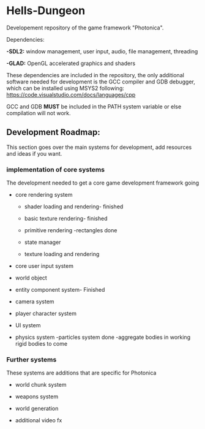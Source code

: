 # Hells-Dungeon


Developement repository of the game framework "Photonica".

Dependencies:

**-SDL2:** window management, user input, audio, file management, threading

**-GLAD:** OpenGL accelerated graphics and shaders

These dependencies are included in the repository, the only additional software needed for development is the GCC compiler and GDB debugger, which can be installed using MSYS2 following: https://code.visualstudio.com/docs/languages/cpp

GCC and GDB **MUST** be included in the PATH system variable or else compilation will not work.

## Development Roadmap:

This section goes over the main systems for development, add resources and ideas if you want.

### implementation of core systems
The development needed to get a core game development framework going

- core rendering system
  - shader loading and rendering- finished
  - basic texture rendering- finished
  
  - primitive rendering
    -rectangles done
  
  - state manager
  
  - texture loading and rendering

- core user input system
  
- world object

- entity component system- Finished

- camera system

- player character system

- UI system

- physics system
  -particles system done
  -aggregate bodies in working
  rigid bodies to come
   

### Further systems
These systems are additions that are specific for Photonica

- world chunk system

- weapons system

- world generation

- additional video fx

